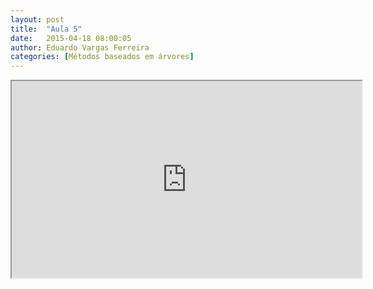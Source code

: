 ```yaml
---
layout: post
title:  "Aula 5"
date:   2015-04-18 08:00:05
author: Eduardo Vargas Ferreira
categories: [Métodos baseados em árvores]
---
```

<center>
<iframe width="560" height="315" src="https://www.youtube.com/embed/zAlX1V3lK5s?autoplay=0"> </iframe>
</center>

